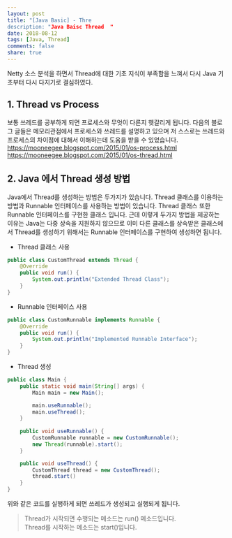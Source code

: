 ```yaml
---
layout: post
title: "[Java Basic] - Thre
description: "Java Baisc Thread  "
date: 2018-08-12
tags: [Java, Thread]
comments: false
share: true
---
```


Netty 소스 분석을 하면서 Thread에 대한 기초 지식이 부족함을 느껴서 다시 Java 기초부터 다시 다지기로 결심하였다.

## 1. Thread vs Process
보통 쓰레드를 공부하게 되면 프로세스와 무엇이 다른지 헷갈리게 됩니다. 
다음의 블로그 글들은 메모리관점에서 프로세스와 쓰레드를 설명하고 있으며 저 스스로는 쓰레드와 프로세스의 차이점에 대해서 이해하는데 도움을 받을 수 있었습니다. 
https://mooneegee.blogspot.com/2015/01/os-process.html
https://mooneegee.blogspot.com/2015/01/os-thread.html

## 2. Java 에서 Thread 생성 방법
Java에서 Thread를 생성하는 방법은 두가지가 있습니다. Thread 클래스를 이용하는 방법과 Runnable 인터페이스를 사용하는 방법이 있습니다. Thread 클래스 또한 Runnable 인터페이스를 구현한 클래스 입니다. 근데 이렇게 두가지 방법을 제공하는 이유는 Java는 다중 상속을 지원하지 않으므로 이미 다른 클래스를 상속받은 클래스에서 Thread를 생성하기 위해서는 Runnable 인터페이스를 구현하여 생성하면 됩니다.

- Thread 클래스 사용
```java
public class CustomThread extends Thread {
    @Override
    public void run() {
        System.out.println("Extended Thread Class");
    }
}
```

- Runnable 인터페이스 사용
```java
public class CustomRunnable implements Runnable {
    @Override
    public void run() {
        System.out.println("Implemented Runnable Interface");
    }
}
```

- Thread 생성
```java
public class Main {
    public static void main(String[] args) {
        Main main = new Main();

        main.useRunnable();
        main.useThread();
    }
    
    public void useRunnable() {
        CustomRunnable runnable = new CustomRunnable();
        new Thread(runnable).start();
    }

    public void useThread() {
        CustomThread thread = new CustomThread();
        thread.start()
    }
}
```

위와 같은 코드를 실행하게 되면 쓰레드가 생성되고 실행되게 됩니다.
> Thread가 시작되면 수행되는 메소드는 run() 메소드입니다.  
> Thread를 시작하는 메소드는 start()입니다.  